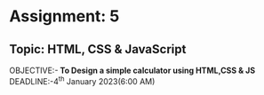 # Assignment: 5
 ## Topic: HTML, CSS & JavaScript
 OBJECTIVE:-<b> To Design a simple calculator using HTML,CSS & JS</b><br>
 DEADLINE:-4<sup>th</sup> January 2023(6:00 AM)<br>
 